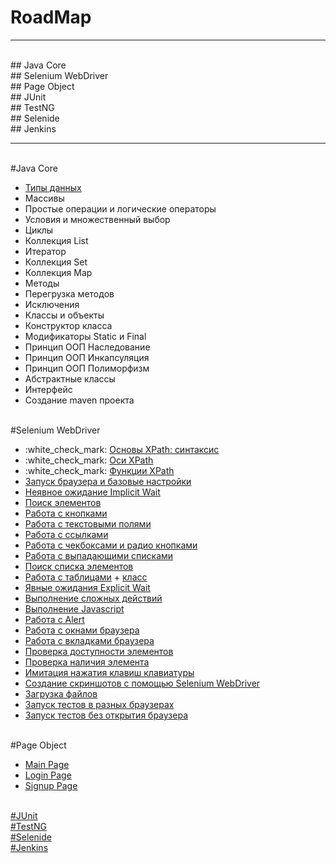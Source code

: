 # RoadMap
____
<br>## Java Core
<br>## Selenium WebDriver
<br>## Page Object
<br>## JUnit
<br>## TestNG
<br>## Selenide
<br>## Jenkins

____
<br>#Java Core
	<ul>
		<li><a href="https://github.com/Dev4Lex/Learn-Java-Selenium/blob/main/JavaCore/src/DataTypes.java">Типы данных</a></li>
		<li>Массивы </li>
		<li>Простые операции и логические операторы </li>
		<li>Условия и множественный выбор</li>
		<li>Циклы </li>
		<li>Коллекция List </li>
		<li>Итератор </li>
		<li>Коллекция Set</li>
		<li>Коллекция Map </li>
		<li>Методы </li>
		<li>Перегрузка методов </li>
		<li>Исключения </li>
		<li>Классы и объекты</li>
		<li>Конструктор класса </li>
		<li>Модификаторы Static и Final</li>
		<li>Принцип ООП Наследование</li>
		<li>Принцип ООП Инкапсуляция</li>
		<li>Принцип ООП Полиморфизм</li>
		<li>Абстрактные классы </li>
		<li>Интерфейс</li>
		<li>Создание maven проекта</li>
	</ul>
<br>#Selenium WebDriver
<ul>
		<li>:white_check_mark:  <a href="">Основы XPath: синтаксис</a></li>
		<li>:white_check_mark:  <a href="">Оси XPath</a></li>
		<li>:white_check_mark:  <a href="">Функции XPath</a></li>
		<li><a href="https://github.com/Dev4Lex/Learn-Java-Selenium/blob/main/SeleniumWebDriver/src/main/java/FirstSteps.java">Запуск браузера и базовые настройки</a></li>
		<li><a href="https://github.com/Dev4Lex/Learn-Java-Selenium/blob/main/SeleniumWebDriver/src/main/java/FirstSteps.java">Неявное ожидание Implicit Wait</a></li>
		<li><a href="https://github.com/Dev4Lex/Learn-Java-Selenium/blob/main/SeleniumWebDriver/src/main/java/FindElement.java">Поиск элементов</a></li>
		<li><a href="https://github.com/Dev4Lex/Learn-Java-Selenium/blob/main/SeleniumWebDriver/src/main/java/Buttons.java">Работа с кнопками</a></li>
		<li><a href="https://github.com/Dev4Lex/Learn-Java-Selenium/blob/main/SeleniumWebDriver/src/main/java/TextFields.java">Работа с текстовыми полями</a></li>
		<li><a href="https://github.com/Dev4Lex/Learn-Java-Selenium/blob/main/SeleniumWebDriver/src/main/java/Links.java">Работа с ссылками</a></li>
		<li><a href="https://github.com/Dev4Lex/Learn-Java-Selenium/blob/main/SeleniumWebDriver/src/main/java/CheckboxRadiobutton.java">Работа с чекбоксами и радио кнопками</a></li>
		<li><a href="https://github.com/Dev4Lex/Learn-Java-Selenium/blob/main/SeleniumWebDriver/src/main/java/DropDownList.java">Работа с выпадающими списками</li>
		<li><a href="https://github.com/Dev4Lex/Learn-Java-Selenium/blob/main/SeleniumWebDriver/src/main/java/FindElements.java">Поиск списка элементов</a></li>
		<li><a href="https://github.com/Dev4Lex/Learn-Java-Selenium/blob/main/SeleniumWebDriver/src/main/java/Tables.java">Работа с таблицами</a> + <a href="https://github.com/Dev4Lex/Learn-Java-Selenium/blob/main/SeleniumWebDriver/src/main/java/Table.java">класс</a></li>
		<li><a href="https://github.com/Dev4Lex/Learn-Java-Selenium/blob/main/SeleniumWebDriver/src/main/java/ExplicitWait.java">Явные ожидания Explicit Wait</a></li>
		<li><a href="https://github.com/Dev4Lex/Learn-Java-Selenium/blob/main/SeleniumWebDriver/src/main/java/ComplexActions.java">Выполнение сложных действий</a></li>
		<li><a href="https://github.com/Dev4Lex/Learn-Java-Selenium/blob/main/SeleniumWebDriver/src/main/java/JavaScript.java">Выполнение Javascript</a></li>
		<li><a href="https://github.com/Dev4Lex/Learn-Java-Selenium/blob/main/SeleniumWebDriver/src/main/java/Alert.java">Работа с Alert</a></li>
		<li><a href="https://github.com/Dev4Lex/Learn-Java-Selenium/blob/main/SeleniumWebDriver/src/main/java/BrowserWindow.java">Работа с окнами браузера</a></li>
		<li><a href="https://github.com/Dev4Lex/Learn-Java-Selenium/blob/main/SeleniumWebDriver/src/main/java/BrowserTabs.java">Работа с вкладками браузера</a></li>
		<li><a href="https://github.com/Dev4Lex/Learn-Java-Selenium/blob/main/SeleniumWebDriver/src/main/java/AvailabilityOfElements.java">Проверка доступности элементов</a></li>
		<li><a href="https://github.com/Dev4Lex/Learn-Java-Selenium/blob/main/SeleniumWebDriver/src/main/java/ExistenceOfElements.java">Проверка наличия элемента</a></li>
		<li><a href="https://github.com/Dev4Lex/Learn-Java-Selenium/blob/main/SeleniumWebDriver/src/main/java/SendKeys.java">Имитация нажатия клавиш клавиатуры</a></li>
		<li><a href="https://github.com/Dev4Lex/Learn-Java-Selenium/blob/main/SeleniumWebDriver/src/main/java/TakeScreenshot.java">Создание скриншотов с помощью Selenium WebDriver</a></li>
		<li><a href="https://github.com/Dev4Lex/Learn-Java-Selenium/blob/main/SeleniumWebDriver/src/main/java/FileDownload.java">Загрузка файлов</a></li>
		<li><a href="https://github.com/Dev4Lex/Learn-Java-Selenium/blob/main/SeleniumWebDriver/src/main/java/SomeBrowsers.java">Запуск тестов в разных браузерах</a></li>
		<li><a href="https://github.com/Dev4Lex/Learn-Java-Selenium/blob/main/SeleniumWebDriver/src/main/java/RunTestsWithoutBrowser.java">Запуск тестов без открытия браузера</a></li>
	</ul>

<br>#Page Object
<ul>
<li><a href="">Main Page</li>
<li><a href="">Login Page</li>
<li><a href="">Signup Page</li>
</ul>	
<br>#JUnit
<br>#TestNG
<br>#Selenide
<br>#Jenkins
